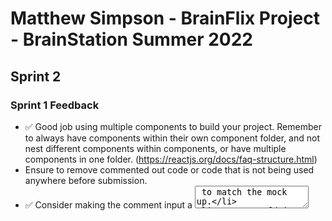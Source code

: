 # Matthew Simpson - BrainFlix Project - BrainStation Summer 2022

## Sprint 2

### Sprint 1 Feedback

- ✅ Good job using multiple components to build your project. Remember to always have components within their own component folder, and not nest different components within components, or have multiple components in one folder. (https://reactjs.org/docs/faq-structure.html)
- Ensure to remove commented out code or code that is not being used anywhere before submission.
- ✅ Consider making the comment input a <textarea> to match the mock up.
- ✅ You can link your BrainFlix logo to homepage.
- ✅ In your scss files, consider removing @use of any partials you're not actually using in a particular scss file
- Consider removing the bottom border of the comments section (the border bottom of last comment) on desktop size to match the mockup.`
- On desktop size, there is a grey border between the left and right section under the hero video. Make sure your site looks as close to the mockups as possible
- When naming variables, consider what the variable represents rather than descriptives for best practice. (i.e. don't use 'BrainFlix-PrimaryBlue', instead consider 'button-color' etc) - Consider using kebab-case for your scss variables consistently.
- ✅ Consider giving your comment input box a background color that matches the mock up, as well as your search input box on the header.
- ✅ Try to increase the font weight of the video title to match the mockup.
- Try to import in the direct component when you are using the import. Avoid importing in parent component and passing down as props. (eg. userimg, userimg). - Try to be consistent when naming variables using camelCase in js components. (eg. try to name as userImg instead of userimg).

### Functional Requirements

- Clicking the BrainFlix Logo must link back to the home page (the page with the default video - which will be the first video in the side-videos list).
- There must be 3 routes:
  - The `Home/Video Player` Page for displaying the details of a video.
  - The `Video Upload` Page.
  - A route that will load the video with the provided `video id` to be displayed using the `Video Player Page`.
- Clicking on a video in the “Next Video” list must go to the `Video Details` Page for the selected video via routing and display all the information for the video such as (likes, views, author, comments, etc).
- Clicking on the `“Upload”` button must link to the Video Upload Page.

### Visual Design Requirements

- The site must be responsive at and between breakpoints. It must closely resemble the mockups in the design package.

### Implementation Requirements

- Your project must follow the proper folder structure and naming convention outlined in the Project Guidelines section in Synapse and the Sprint 2 Folder Structure Diagram.
- The site must make use of the provided assets.
- The app must use react-router-dom with multiple routes, one for each page.
- The app must use multiple React components as discussed in class.
- The project's CSS must use SASS variables.
- The CSS must use BEM principles when naming classes.
- The site should use Flexbox for layout control.

### Main Video Page

- Home Page and Video Details Page should use the same Page Component, and use two separate routes, one for home and the other for a selected video. Think of a unique property of a video object that you could incorporate into your route definition.
  - For the Home Page, the video that should be displayed is the first video within the array of videos.
  - For the Video Details Page, the video that should be displayed is the selected video within the array of videos.
- You must use the useEffect hook as well as the useParams hook from react-router to determine when to update the main-video data.
- Clicking on a video thumb in the side-videos section should update the URL. Do not use a click handler to update state for this scenario. This means you need to refactor Sprint 1 functionality to utilize the React Router for this Sprint.

### Video Upload Page

- The Video Upload Page must match the provided mockup. Upload functionality is not required for this sprint.
- After form submission, it should notify about “upload” and redirect to a home page with the default video selected.

### Video API

- Data displayed in the app must be retrieved from the provided mock API using axios.
- The site must use the provided API to retrieve the video links and video details.
- The site must use the comments provided with the video details response.
- All data for videos and comments must come from the provided mock API.

### Diving Deeper / Posting Comments

To add another layer of functionality to the site, try adding the ability to post and delete comments. Regarding the technical implementation, the following requirements should be met:

- When posting a comment, ensure that the page does not refresh.
- You must POST a comment to the API.
- If successful in posting the comment, render the new comment by sending a new request for the "Main Video" data.
- After deleting a comment using the API endpoint, your comment section should update without refreshing the browser.

## Sprint 1

### Project Overview

You have been approached by an entrepreneur to build out a prototype for a new video streaming platform called BrainFlix. The entrepreneur has meetings lined up for funding with several VCs and needs the prototype built within the next three weeks. BrainFlix’s Creative Director has provided you with a package and mockup of how they envision the final product. There is also a separate team that is currently working on a backend API needed to integrate with the front-end, but for the time being the static components need to be put together.

It will be your job to create a functioning and responsive app prototype from the project designs provided.

To submit this deliverable, ensure you merge your develop branch with the main branch. In addition, create a text document with a link to your GitHub repository and upload to Synapse before the submission deadline.

### Functional Requirements

- ✅ The ”Next Video” sidebar must not contain the current video being displayed.
- ✅ Components should render using dynamic data, not hardcoded HTML (eg. comments, current video, and video-list sections).
- ✅ Side Videos should be clickable and upon selecting a video you should update the Main Video section to display the details and comments of a new video. Think of which React concept you could use to update the UI based on user interaction.

### Visual Design Requirements

- ✅ The site must be responsive at and between breakpoints, and should closely resemble the mockups in the design package.

### Implementation Requirements

- ✅ Your project must follow the proper folder structure and naming convention outlined in the Project Guidelines section in Synapse and the Sprint 1 Folder Structure Diagram.
- ✅ The site must make use of the provided assets.
- ✅ The site must be composed of multiple React components.
- ✅ The site must use the `<video>` tag for the video player.
- ✅ Although the `<video>` tag will not be functional for this sprint, all visual elements of the video player must exist on the deliverable without functionality.
  - ➡API data is in place for video playback to function, and commented out.
- ✅ Use the poster attribute to have the video player resemble the mockup.
- ✅ Video controls should be the default `<video>` controls. Don’t worry if the default styling doesn’t match the mockups, re-styling them will be part of the later sprint.
- ✅ Using both of the data files provided from the assets, you must use state to hold the data and pass it down as props to generate side-videos and main-video content including comments.
- ✅ The data files provided are meant to mimic a REST API response, where one endpoint will return a small amount of data for each video that exists, the second endpoint will return all the data for one specific video. Think about how you may use the data files provided to achieve this within your project.
- ✅ The main-video should be included in the side-videos array held in state (with the same object keys as other side-video objects) and filtered out of the side-videos section programmatically when rendering the component.
- ✅ The main-video object, with extended properties, should be held in a separate portion of state
- ✅ The comments-section form doesn’t need to be functional. You don’t need to be able to post new comments for this Sprint, but the comments still need to be rendered dynamically (data coming from comments property of the main-video object stored in state).
- ✅ You must use SASS for your styling and take advantage of SASS variables, plus any other SASS features that can help improve your code.
- ✅ Class naming for your styling must use BEM.
- ✅ Layout of the site must use Flexbox.

### Diving Deeper Dynamic Timestamp

- ✅ To add a more refined feel to the site, let's update the timestamp in the comments section and video details to reflect when it was posted in a more human-readable format. Using YouTube as an example, a recently posted comment might display the time posted as "10 minutes ago" or "3 days ago". Apply this type of timestamp to your data without hardcoding the actual message.
  - There are two utility functions.
    - `formatDate` will return the date in the specific MM/DD/YYYY format.
    - `readableDate` returns a string relative to `Date.now()`
